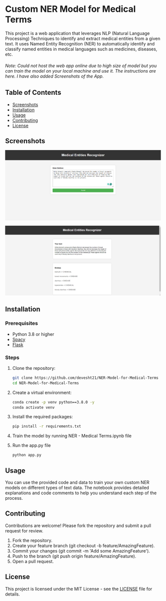 # Custom NER Model for Medical Terms

This project is a web application that leverages NLP (Natural Language Processing) Techniques to identify and extract medical entities from a given text. It uses Named Entity Recognition (NER) to automatically identify and classify named entities in medical languages such as medicines, diseases, etc.

###### Note: Could not host the web app online due to high size of model but you can train the model on your local machine and use it. The instructions are here. I have also added Screenshots of the App.

## Table of Contents

- [Screenshots](#screenshots)
- [Installation](#installation)
- [Usage](#usage)
- [Contributing](#contributing)
- [License](#license)

## Screenshots

![home](screenshots/home.png)

![prediction](screenshots/predict.png)

## Installation

### Prerequisites

- Python 3.8 or higher
- [Spacy](https://spacy.io/)
- [Flask](https://flask.palletsprojects.com/en/3.0.x/)

### Steps

1. Clone the repository:

   ```bash
   git clone https://github.com/devesht21/NER-Model-for-Medical-Terms
   cd NER-Model-for-Medical-Terms

   ```

2. Create a virtual environment:

   ```bash
   conda create -p venv python==3.8.0 -y
   conda activate venv

   ```

3. Install the required packages:

   ```bash
   pip install -r requirements.txt

   ```

4. Train the model by running NER - Medical Terms.ipynb file

5. Run the app.py file

   ```bash
   python app.py
   ```

## Usage

You can use the provided code and data to train your own custom NER models on different types of text data. The notebook provides detailed explanations and code comments to help you understand each step of the process.

## Contributing

Contributions are welcome! Please fork the repository and submit a pull request for review.

1. Fork the repository.
2. Create your feature branch (git checkout -b feature/AmazingFeature).
3. Commit your changes (git commit -m 'Add some AmazingFeature').
4. Push to the branch (git push origin feature/AmazingFeature).
5. Open a pull request.

## License

This project is licensed under the MIT License - see the [LICENSE](https://choosealicense.com/licenses/mit/) file for details.
